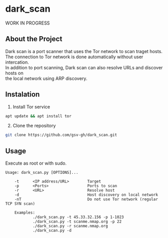 # dark_scan
WORK IN PROGRESS

## About the Project
Dark scan is a port scanner that uses the Tor network to scan traget hosts.<br/>
The connection to Tor network is done automatically without user intercation.<br/>
In addition to port scanning, Dark scan can also resolve URLs and discover hosts on<br/>
the local network using ARP discovery.
<!-- A port scanner that uses the Tor network to scan target hosts.<br/> -->

## Instalation

1. Install Tor service<br/>
```sh
apt update && apt install tor
```
2. Clone the repository<br/>
```sh
git clone https://github.com/gsv-gh/dark_scan.git
```
<!-- Requires python 3 and scapy. -->

<!-- Tested on Kali.<br/> -->

## Usage

Execute as root or with sudo.

    Usage: dark_scan.py [OPTIONS]...

        -t      <IP address/URL>        Target
        -p      <Ports>                 Ports to scan
        -r      <URL>                   Resolve host
        -d                              Host discovery on local network
        -nT                             Do not use Tor network (regular TCP SYN scan)

        Examples:
                ./dark_scan.py -t 45.33.32.156 -p 1-1023
                ./dark_scan.py -t scanme.nmap.org -p 22
                ./dark_scan.py -r scanme.nmap.org
                ./dark_scan.py -d


